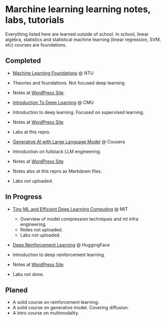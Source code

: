 # Marchine learning learning notes, labs, tutorials

Everything listed here are learned outside of school.
In school, linear algebra, statistics and statistical machine learning
(linear regression, SVM, etc) courses are foundations.

## Completed

- [Machine Learning Foundations](https://www.csie.ntu.edu.tw/~htlin/course/ml20fall/) @ NTU
 - Theories and foundations. Not focused deep learning.
 - Notes at [WordPress Site](https://levendlee.com/category/machine-learning/machine-learning-foundations/).

- [Introduction To Deep Learning](https://deeplearning.cs.cmu.edu/F23/index.html) @ CMU
 - Introduction to deep learning. Focused on supervised learning.
 - Notes at [WordPress Site](https://levendlee.com/category/machine-learning/introduction-to-deep-learning/)
 - Labs at this repro.

- [Generative AI with Large Language Model](https://www.coursera.org/learn/generative-ai-with-llms) @ Cousera
 - Introduction on fullstack LLM engineering.
 - Notes at [WordPress Site](https://levendlee.com/category/machine-learning/generative-ai-with-llm/)
 - Notes also at this repro as Markdown files.
 - Labs not uploaded.

## In Progress

- [Tiny ML and Efficient Deep Learning Computing](https://hanlab.mit.edu/courses/2022-fall-6s965) @ MIT
  - Overview of model compression techniques and ml infra engineering.
  - Notes not uploaded.
  - Labs not uploaded.

- [Deep Reinforcement Learning](https://huggingface.co/learn/deep-rl-course/unit0/introduction) @ HuggingFace
 - Introduction to deep reinforcement learning.
 - Notes at [WordPress Site](https://levendlee.com/category/machine-learning/deep-reinforcement-learning-intro/)
 - Labs not done.

## Planed

- A solid course on reinforcement learning.
- A solid course on generative model. Covering diffusion.
- A intro course on multimodality.
